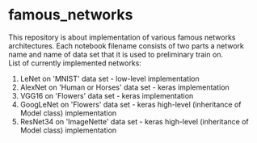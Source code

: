 # famous_networks
This repository is about implementation of various famous networks architectures. Each notebook filename consists of two parts a network name and name of data set that it is used to preliminary train on.  
List of currently implemented networks:  
1. LeNet on 'MNIST' data set - low-level implementation  
2. AlexNet on 'Human or Horses' data set - keras implementation  
3. VGG16 on 'Flowers' data set - keras implementation  
4. GoogLeNet on 'Flowers' data set - keras high-level (inheritance of Model class) implementation  
5. ResNet34 on 'ImageNette' data set - keras high-level (inheritance of Model class) implementation  
